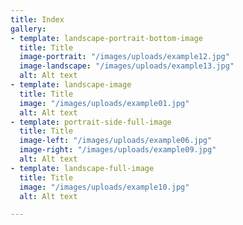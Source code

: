 ```yaml
---
title: Index
gallery:
- template: landscape-portrait-bottom-image
  title: Title
  image-portrait: "/images/uploads/example12.jpg"
  image-landscape: "/images/uploads/example13.jpg"
  alt: Alt text
- template: landscape-image
  title: Title
  image: "/images/uploads/example01.jpg"
  alt: Alt text
- template: portrait-side-full-image
  title: Title
  image-left: "/images/uploads/example06.jpg"
  image-right: "/images/uploads/example09.jpg"
  alt: Alt text
- template: landscape-full-image
  title: Title
  image: "/images/uploads/example10.jpg"
  alt: Alt text

---
```

